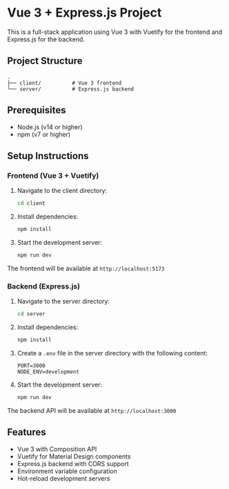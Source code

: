 # Vue 3 + Express.js Project

This is a full-stack application using Vue 3 with Vuetify for the frontend and Express.js for the backend.

## Project Structure

```
.
├── client/          # Vue 3 frontend
└── server/          # Express.js backend
```

## Prerequisites

- Node.js (v14 or higher)
- npm (v7 or higher)

## Setup Instructions

### Frontend (Vue 3 + Vuetify)

1. Navigate to the client directory:
   ```bash
   cd client
   ```

2. Install dependencies:
   ```bash
   npm install
   ```

3. Start the development server:
   ```bash
   npm run dev
   ```

The frontend will be available at `http://localhost:5173`

### Backend (Express.js)

1. Navigate to the server directory:
   ```bash
   cd server
   ```

2. Install dependencies:
   ```bash
   npm install
   ```

3. Create a `.env` file in the server directory with the following content:
   ```
   PORT=3000
   NODE_ENV=development
   ```

4. Start the development server:
   ```bash
   npm run dev
   ```

The backend API will be available at `http://localhost:3000`

## Features

- Vue 3 with Composition API
- Vuetify for Material Design components
- Express.js backend with CORS support
- Environment variable configuration
- Hot-reload development servers
